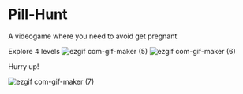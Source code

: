 # Pill-Hunt
A videogame where you need to avoid get pregnant

Explore 4 levels
![ezgif com-gif-maker (5)](https://user-images.githubusercontent.com/50857082/190046271-c72f3261-3a5e-4910-b67c-8c2412774f1a.gif)
![ezgif com-gif-maker (6)](https://user-images.githubusercontent.com/50857082/190046484-1514a57c-f6c4-4d6c-b22a-ba64169cda69.gif)

Hurry up!

![ezgif com-gif-maker (7)](https://user-images.githubusercontent.com/50857082/190046622-b9577591-7f3c-4dc0-8437-fd3b93ad3ae1.gif)
